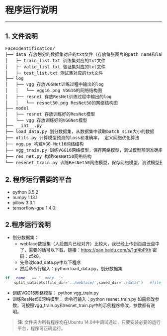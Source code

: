# 程序运行说明

---

## 1. 文件说明
<pre>
FaceIdentification/
├── data 存放划分的数据集对应的txt文件（存放每张图片的path name和label）
│   ├─ train_list.txt 训练集对应的txt文件
│   ├─ valid_list.txt 验证集对应的txt文件
│   ├─ test_list.txt 测试集对应的txt文件
├── log
│   ├── vgg 存放VGGNet训练过程中输出的log
│   │   └── vgg16.png VGG16的网络结构图
│   ├── resnet 存放ResNet训练过程中输出的log
│   │   └── resnet50.png ResNet50的网络结构图
├── model 
│   ├── resnet 存放训练好的ResNet模型
│   └── vgg 存放训练好的VGGNet模型
├── __int__.py   
├── load_data.py 划分数据集，从数据集中读取batch_size大小的数据
├── utils.py 计算模型预测的loss和准确率， 定义网络优化算法
├── vgg.py 构建VGG-Net16网络结构
├── vgg_train.py 训练VGG16网络模型，保存网络模型，测试模型预测准确率
├── res_net.py 构建ResNet50网络结构
└── resenet_train.py 训练ResNet50网络模型，保存网络模型，测试模型预测准确率
</pre>

## 2. 程序运行需要的平台
- python 3.5.2
- numpy 1.13.1
- pillow 3.3.1
- tensorflow-gpu 1.4.0:

## 2.程序运行说明
- 划分数据集：
	- webface数据集（人脸图片已经对齐）比较大，我已经上传到百度云盘中了，需要的话可以下载，链接：https://pan.baidu.com/s/1gf4bPXh 密码：z5k8。
	- 先修改load_data.py中以下程序
	- 然后命令行输入：python load_data.py，划分数据集
```python
if __name__ == '__main__':
    split_datasets(file_dir='../webface/',saved_dir='./data/')   #file_dir为人脸图片数据集所在的文件夹（比如我的数据集存放在"../webface/"文件夹下），saved_dir为划分之后的数据集对应的txt（存放每张图片的path name和label）文件，这个按照默认就行
```
- 训练VGG16网络模型：
python vgg_train.py
- 训练ResNet50网络模型：
命令行输入：python resnet_train.py
如需修改参数，可按照vgg_train.py和resnet_train.py中的示例程序修改，参数都有说明。
> **注**: 文件夹内所有程序均在Ubuntu 14.04中调试通过，只要安装必要的运行平台，程序可正确运行。